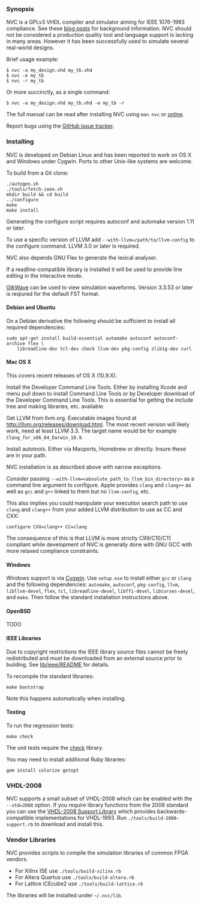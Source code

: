 ### Synopsis

NVC is a GPLv3 VHDL compiler and simulator aiming for IEEE 1076-1993 compliance. See
these [blog posts](http://www.doof.me.uk/category/vhdl/) for background
information. NVC should not be considered a production quality tool and language
support is lacking in many areas. However it has been successfully used to simulate
several real-world designs.

Brief usage example:

    $ nvc -a my_design.vhd my_tb.vhd
    $ nvc -e my_tb
    $ nvc -r my_tb

Or more succinctly, as a single command:

    $ nvc -a my_design.vhd my_tb.vhd -e my_tb -r

The full manual can be read after installing NVC using `man nvc` or
[online](nvc.1.md).

Report bugs using the [GitHub issue tracker](https://github.com/nickg/nvc/issues).

### Installing

NVC is developed on Debian Linux and has been reported to work on OS X
and Windows under Cygwin. Ports to other Unix-like systems are welcome.

To build from a Git clone:

    ./autogen.sh
    ./tools/fetch-ieee.sh
    mkdir build && cd build
    ../configure
    make
    make install

Generating the configure script requires autoconf and automake
version 1.11 or later.

To use a specific version of LLVM add `--with-llvm=/path/to/llvm-config`
to the configure command. LLVM 3.0 or later is required.

NVC also depends GNU Flex to generate the lexical analyser.

If a readline-compatible library is installed it will be used to provide
line editing in the interactive mode.

[GtkWave](http://gtkwave.sourceforge.net/) can be used to view simulation
waveforms. Version 3.3.53 or later is reqiured for the default FST format.

#### Debian and Ubuntu

On a Debian derivative the following should be sufficient to install all required
dependencies:

    sudo apt-get install build-essential automake autoconf autoconf-archive flex \
        libreadline-dev tcl-dev check llvm-dev pkg-config zlib1g-dev curl

#### Mac OS X

This covers recent releases of OS X (10.9.X).

Install the Developer Command Line Tools. Either by installing Xcode and menu pull
down to install Command Line Tools or by Developer download of the Developer Command
Line Tools. This is essential for getting the include tree and making libraries, etc.
available.

Get LLVM from llvm.org. Executable images found at
http://llvm.org/releases/download.html.  The most recent version will likely work,
need at least LLVM 3.3.  The target name would be for example
`Clang_for_x86_64_Darwin_10.9`.

Install autotools. Either via Macports, Homebrew or directly.  Insure these are in
your path.

NVC installation is as described above with narrow exceptions.

Consider passing `--with-llvm=<absolute_path_to_llvm_bin_directory>` as a
command line argument to configure.  Apple provides `clang` and `clang++` as
well as `gcc` and `g++` linked to them but no `llvm-config`, etc.

This also implies you could manipulate your execution search path to use
`clang` and `clang++` from your added LLVM distribution to use as CC and CXX:

    configure CXX=clang++ CC=clang

The consequence of this is that LLVM is more strictly C99/C10/C11 compliant
while development of NVC is generally done with GNU GCC with more relaxed
compliance constraints.

#### Windows

Windows support is via [Cygwin](http://www.cygwin.com/). Use `setup.exe` to install
either `gcc` or `clang` and the following dependencies: `automake`, `autoconf`,
`pkg-config`, `llvm`, `libllvm-devel`, `flex`, `tcl`, `libreadline-devel`,
`libffi-devel`, `libcurses-devel`, and `make`. Then follow the standard installation
instructions above.

#### OpenBSD

TODO

#### IEEE Libraries

Due to copyright restrictions the IEEE library source files cannot be freely
redistributed and must be downloaded from an external source prior to building. See
[lib/ieee/README](lib/ieee/README) for details.

To recompile the standard libraries:

    make bootstrap

Note this happens automatically when installing.

#### Testing

To run the regression tests:

    make check

The unit tests require the [check](http://check.sourceforge.net) library.

You may need to install additional Ruby libraries:

    gem install colorize getopt

### VHDL-2008

NVC supports a small subset of VHDL-2008 which can be enabled with the `--std=2008`
option. If you require library functions from the 2008 standard you can use the
[VHDL-2008 Support Library](http://www.eda.org/fphdl/) which provides
backwards-compatible implementations for VHDL-1993. Run
`./tools/build-2008-support.rb` to download and install this.

### Vendor Libraries

NVC provides scripts to compile the simulation libraries of common FPGA vendors.
 * For Xilinx ISE use `./tools/build-xilinx.rb`
 * For Altera Quartus use `./tools/build-altera.rb`
 * For Lattice iCEcube2 use `./tools/build-lattice.rb`

The libraries will be installed under `~/.nvc/lib`.
